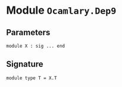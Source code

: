 
# Module `Ocamlary.Dep9`


## Parameters

```
module X : sig ... end
```

## Signature

```
module type T = X.T
```